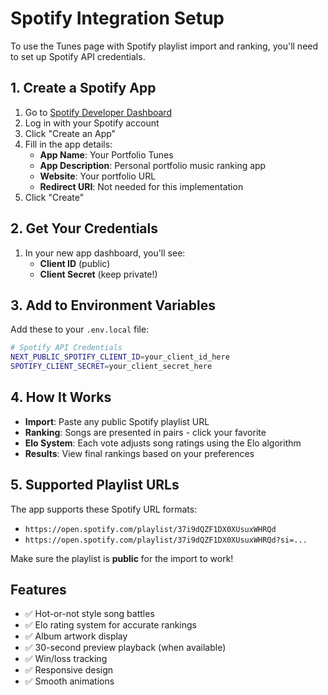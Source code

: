# Spotify Integration Setup

To use the Tunes page with Spotify playlist import and ranking, you'll need to set up Spotify API credentials.

## 1. Create a Spotify App

1. Go to [Spotify Developer Dashboard](https://developer.spotify.com/dashboard)
2. Log in with your Spotify account
3. Click "Create an App"
4. Fill in the app details:
   - **App Name**: Your Portfolio Tunes
   - **App Description**: Personal portfolio music ranking app
   - **Website**: Your portfolio URL
   - **Redirect URI**: Not needed for this implementation
5. Click "Create"

## 2. Get Your Credentials

1. In your new app dashboard, you'll see:
   - **Client ID** (public)
   - **Client Secret** (keep private!)

## 3. Add to Environment Variables

Add these to your `.env.local` file:

```bash
# Spotify API Credentials
NEXT_PUBLIC_SPOTIFY_CLIENT_ID=your_client_id_here
SPOTIFY_CLIENT_SECRET=your_client_secret_here
```

## 4. How It Works

- **Import**: Paste any public Spotify playlist URL
- **Ranking**: Songs are presented in pairs - click your favorite
- **Elo System**: Each vote adjusts song ratings using the Elo algorithm
- **Results**: View final rankings based on your preferences

## 5. Supported Playlist URLs

The app supports these Spotify URL formats:
- `https://open.spotify.com/playlist/37i9dQZF1DX0XUsuxWHRQd`
- `https://open.spotify.com/playlist/37i9dQZF1DX0XUsuxWHRQd?si=...`

Make sure the playlist is **public** for the import to work!

## Features

- ✅ Hot-or-not style song battles
- ✅ Elo rating system for accurate rankings
- ✅ Album artwork display
- ✅ 30-second preview playback (when available)
- ✅ Win/loss tracking
- ✅ Responsive design
- ✅ Smooth animations 